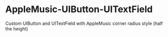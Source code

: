 # AppleMusic-UIButton-UITextField
Custom UIButton and UITextField with AppleMusic corner radius style (half the height)
